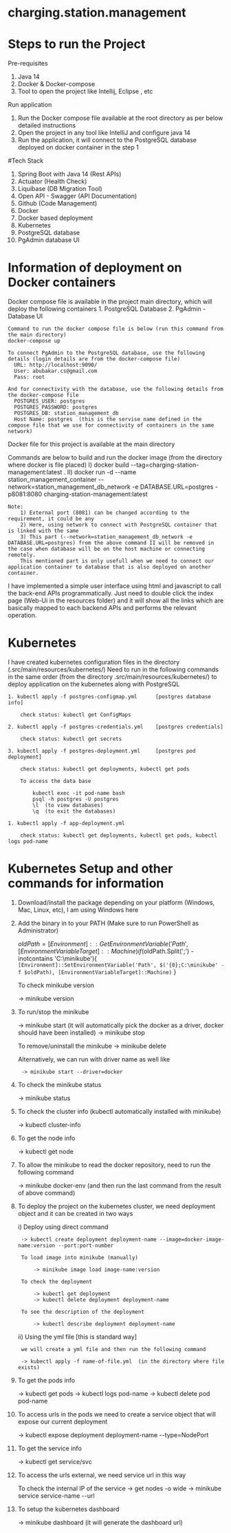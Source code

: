 # charging.station.management

# Steps to run the Project

Pre-requisites
1. Java 14
2. Docker & Docker-compose
3. Tool to open the project like Intellij, Eclipse , etc

Run application
1. Run the Docker compose file available at the root directory as per below detailed instructions
2. Open the project in any tool like IntelliJ and configure java 14
3. Run the application, it will connect to the PostgreSQL database deployed on docker container in the step 1

#Tech Stack

1. Spring Boot with Java 14 (Rest APIs)
2. Actuator (Health Check)
3. Liquibase (DB Migration Tool)
4. Open API - Swagger (API Documentation)
5. Github (Code Management)
6. Docker
7. Docker based deployment
8. Kubernetes
9. PostgreSQL database
10. PgAdmin database UI

# Information of deployment on Docker containers
Docker compose file is available in the project main directory, which will deploy the following containers
	1. PostgreSQL Database
	2. PgAdmin - Database UI
	
	Command to run the docker compose file is below (run this command from the main directory)
	docker-compose up
	
	To connect PgAdmin to the PostgreSQL database, use the following details (login details are from the docker-compose file)
	  URL: http://localhost:9090/
	  User: abubakar.cs@gmail.com
	  Pass: root
	
	And for connectivity with the database, use the following details from the docker-compose file
	  POSTGRES_USER: postgres
      POSTGRES_PASSWORD: postgres
      POSTGRES_DB: station_management_db
	  Host Name: postgres  (this is the servise name defined in the compose file that we use for connectivity of containers in the same network)
	
Docker file for this project is available at the main directory

Commands are below to build and run the docker image (from the directory where docker is file placed)
	I) docker build --tag=charging-station-management:latest . 
	II) docker run -d --name station_management_container --network=station_management_db_network -e DATABASE.URL=postgres -p8081:8080 charging-station-management:latest 

	Note: 
		1) External port (8081) can be changed according to the requirement, it could be any
		2) Here, using network to connect with PostgreSQL container that is linked with the same
		3) This part (--network=station_management_db_network -e DATABASE.URL=postgres) from the above command II will be removed in the case when database will be on the host machine or connecting remotely. 
		This mentioned part is only usefull when we need to connect our application container to database that is also deployed on another container.

I have implemented a simple user interface using html and javascript to call the back-end APIs programmatically.
Just need to double click the index page (Web-Ui in the resources folder) and it will show all the links which are basically mapped to each backend APIs and performs the relevant operation.	


# Kubernetes

I have created kubernetes configuration files in the directory (.src/main/resources/kubernetes/)
Need to run in the following commands in the same order (from the directory .src/main/resources/kubernetes/) to deploy application on the kubernetes along with PostgreSQL

	1. kubectl apply -f postgres-configmap.yml  	[postgres database info]
	
		check status: kubectl get ConfigMaps
		
	2. kubectl apply -f postgres-credentials.yml	[postgres credentials]
	
		check status: kubectl get secrets
	
	3. kubectl apply -f postgres-deployment.yml		[postgres pod deployment]
	
		check status: kubectl get deployments, kubectl get pods
		
		To access the data base
		
			kubectl exec -it pod-name bash
			psql -h postgres -U postgres
			\l  (to view databases)
			\q  (to exit the databases)
	
	1. kubectl apply -f app-deployment.yml

		check status: kubectl get deployments, kubectl get pods, kubectl logs pod-name
		

# Kubernetes Setup and other commands for information

1. Download/install the package depending on your platform (Windows, Mac, Linux, etc), I am using Windows here

2. Add the binary in to your PATH (Make sure to run PowerShell as Administrator)

	$oldPath = [Environment]::GetEnvironmentVariable('Path', [EnvironmentVariableTarget]::Machine)
	if ($oldPath.Split(';') -inotcontains 'C:\minikube'){ `
	  [Environment]::SetEnvironmentVariable('Path', $('{0};C:\minikube' -f $oldPath), [EnvironmentVariableTarget]::Machine) `
	}
	
	To check minikube version
	
	-> minikube version

3. To run/stop the minikube

	-> minikube start  (it will automatically pick the docker as a driver, docker should have been installed)
	-> minikube stop
	
	To remove/uninstall the minikube
		-> minikube delete
	
	Alternatively, we can run with driver name as well like
	
		-> minikube start --driver=docker

4. To check the minikube status

	-> minikube status

5. To check the cluster info (kubectl automatically installed with minikube)

	-> kubectl cluster-info
	
6. To get the node info

	-> kubectl get node	

6. To allow the minikube to read the docker repository, need to run the following command

	-> minikube docker-env
		(and then run the last command from the result of above command)
	
7. To deploy the project on the kubernetes cluster, we need deployment object and it can be created in two ways

	i) Deploy using direct command
	
		-> kubectl create deployment deployment-name --image=docker-image-name:version --port:port-number
		
		To load image into minikube (manually)
		
			-> minikube image load image-name:version
		
		To check the deployment
		
			-> kubectl get deployment
			-> kubectl delete deployment deployment-name
		
		To see the description of the deployment

			-> kubectl describe deployment deployment-name
	
	ii) Using the yml file	[this is standard way]
	
		we will create a yml file and then run the following command 
		
		-> kubectl apply -f name-of-file.yml  (in the directory where file exists)

8. To get the pods info

	-> kubectl get pods
	-> kubectl logs pod-name
	-> kubectl delete pod pod-name
	
9. To access urls in the pods we need to create a service object that will expose our current deployment	

	-> kubectl expose deployment deployment-name --type=NodePort

10. To get the service info

	-> kubectl get service/svc

11. To access the urls external, we need service url in this way

	To check the internal IP of the service
		-> get nodes -o wide
		-> minikube service service-name --url

12. To setup the kubernetes dashboard

	-> minikube dashboard  (it will generate the dashboard url)		